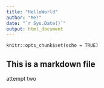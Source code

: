 ```yaml
---
title: "HelloWorld"
author: "Me!"
date: "`r Sys.Date()`"
output: html_document
---
```


```{r setup, include=FALSE}
knitr::opts_chunk$set(echo = TRUE)
```

## This is a markdown file

attempt two 


